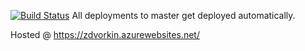 [![Build Status](https://dev.azure.com/idvorkin2/MyProject/_apis/build/status/zdvorkin%20-%20CI?branchName=master)](https://dev.azure.com/idvorkin2/MyProject/_build/latest?definitionId=1&branchName=master) All deployments to master get deployed automatically. 



Hosted @  https://zdvorkin.azurewebsites.net/

